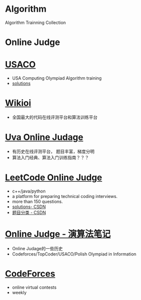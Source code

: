 Algorithm
=========

Algorithm Trainning Collection

Online Judge
============

# [USACO](http://cerberus.delos.com:790/usacogate)
  - USA Computing Olympiad Algorithm training
  - [solutions](http://www.nocow.cn/index.php/USACO_Training)

# [Wikioi](http://wikioi.com/accounts/login/?next=/)
  - 全国最大的代码在线评测平台和算法训练平台
  
# [Uva Online Judage](http://uva.onlinejudge.org/)
  - 有历史在线评测平台， 题目丰富，梯度分明
  - 算法入门经典、算法入门训练指南？？？

# [LeetCode Online Judge](http://oj.leetcode.com/)
  - c++/java/python
  - a platform for preparing technical coding interviews.
  - more than 150 questions.
  - [solutions- CSDN](http://blog.csdn.net/column/details/leetcode-solution.html)
  - [题目分类 - CSDN](http://blog.csdn.net/fightforyourdream/article/details/12705509)
  
# [Online Judge - 演算法笔记](http://www.csie.ntnu.edu.tw/~u91029/oj.html#2)
  - Online Judage的一些历史
  - Codeforces/TopCoder/USACO/Polish Olympiad in Information

# [CodeForces](http://codeforces.com/)
  - online virtual contests
  - weekly
